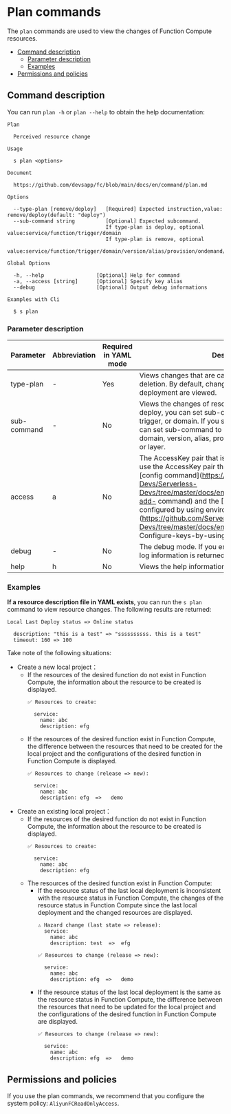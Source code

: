 # Plan commands

The `plan` commands are used to view the changes of Function Compute resources. 

- [Command description](#Command-description)
  - [Parameter description](#Parameter-description)
  - [Examples](#Examples)
- [Permissions and policies](#Permissions-and-policies)

## Command description

You can run `plan -h` or `plan --help` to obtain the help documentation:

```shell script
Plan

  Perceived resource change

Usage

  s plan <options>  
                            
Document
  
  https://github.com/devsapp/fc/blob/main/docs/en/command/plan.md    

Options

  --type-plan [remove/deploy]   [Required] Expected instruction,value: remove/deploy(default: "deploy")               
  --sub-command string          [Optional] Expected subcommand.                                                       
                                If type-plan is deploy, optional value:service/function/trigger/domain                
                                If type-plan is remove, optional                                                      
                                value:service/function/trigger/domain/version/alias/provision/ondemand/onDemand/layer

Global Options

  -h, --help                 [Optional] Help for command    
  -a, --access [string]      [Optional] Specify key alias             
  --debug                    [Optional] Output debug informations        

Examples with Cli

  $ s plan              
```

### Parameter description
 
| Parameter | Abbreviation | Required in YAML mode | Description | 
| ---------- | -------- | -------------- | ------------------------------------------------------------ | 
| type-plan | - | Yes | Views changes that are caused by deployment or deletion. By default, changes that are caused by deployment are viewed. | 
| sub-command | - | No | Views the changes of resources. If you set type-plan to deploy, you can set sub-command to service, function, trigger, or domain. If you set type-plan to remove, you can set sub-command to service, function, trigger, domain, version, alias, provision, ondemand, onDemand, or layer. | 
| access | a | No | The AccessKey pair that is used in the request. You can use the AccessKey pair that is configured by running the [config command](https://github.com/Serverless-Devs/Serverless-Devs/tree/master/docs/en/command/config.md#config-add- command) and the [AccessKey pair that is configured by using environment variables](https://github.com/Serverless-Devs/Serverless-Devs/tree/master/docs/en/command/config.md# Configure-keys-by-using-environment-variables). | 
| debug | - | No | The debug mode. If you enable the `debug` mode, more log information is returned. | 
| help | h | No | Views the help information. | 
 
### Examples

**If a resource description file in YAML exists**, you can run the `s plan` command to view resource changes. The following results are returned: 

```text
Local Last Deploy status => Online status

  description: "this is a test" => "ssssssssss. this is a test"
  timeout: 160 => 100
```

Take note of the following situations:

- Create a new local project：
    - If the resources of the desired function do not exist in Function Compute, the information about the resource to be created is displayed.
      ```shell script
      ✅ Resources to create:
      
        service:
          name: abc
          description: efg
      ```
    - If the resources of the desired function exist in Function Compute, the difference between the resources that need to be created for the local project and the configurations of the desired function in Function Compute is displayed. 
      ```shell script
      ✅ Resources to change (release => new):
        
        service:
          name: abc
          description: efg  =>   demo
      ```
- Create an existing local project：
    - If the resources of the desired function do not exist in Function Compute, the information about the resource to be created is displayed.
      ```shell script
      ✅ Resources to create:
      
        service:
          name: abc
          description: efg
      ```
    - The resources of the desired function exist in Function Compute:
        - If the resource status of the last local deployment is inconsistent with the resource status in Function Compute, the changes of the resource status in Function Compute since the last local deployment and the changed resources are displayed. 
          ```shell script
          ⚠️ Hazard change (last state => release):
            service:
              name: abc
              description: test  =>  efg
          
          ✅ Resources to change (release => new):
            
            service:
              name: abc
              description: efg  =>   demo
          ```
        - If the resource status of the last local deployment is the same as the resource status in Function Compute, the difference between the resources that need to be updated for the local project and the configurations of the desired function in Function Compute are displayed.
          ```shell script
          ✅ Resources to change (release => new):
            
            service:
              name: abc
              description: efg  =>   demo
          ```

## Permissions and policies

If you use the plan commands, we recommend that you configure the system policy: `AliyunFCReadOnlyAccess`.
